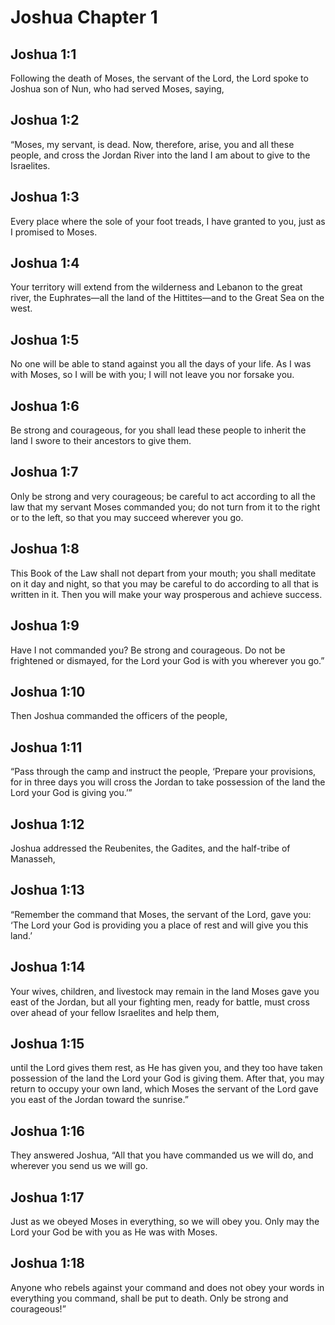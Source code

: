# Joshua Chapter 1

## Joshua 1:1

Following the death of Moses, the servant of the Lord, the Lord spoke to Joshua son of Nun, who had served Moses, saying,

## Joshua 1:2

“Moses, my servant, is dead. Now, therefore, arise, you and all these people, and cross the Jordan River into the land I am about to give to the Israelites.

## Joshua 1:3

Every place where the sole of your foot treads, I have granted to you, just as I promised to Moses.

## Joshua 1:4

Your territory will extend from the wilderness and Lebanon to the great river, the Euphrates—all the land of the Hittites—and to the Great Sea on the west.

## Joshua 1:5

No one will be able to stand against you all the days of your life. As I was with Moses, so I will be with you; I will not leave you nor forsake you.

## Joshua 1:6

Be strong and courageous, for you shall lead these people to inherit the land I swore to their ancestors to give them.

## Joshua 1:7

Only be strong and very courageous; be careful to act according to all the law that my servant Moses commanded you; do not turn from it to the right or to the left, so that you may succeed wherever you go.

## Joshua 1:8

This Book of the Law shall not depart from your mouth; you shall meditate on it day and night, so that you may be careful to do according to all that is written in it. Then you will make your way prosperous and achieve success.

## Joshua 1:9

Have I not commanded you? Be strong and courageous. Do not be frightened or dismayed, for the Lord your God is with you wherever you go.”

## Joshua 1:10

Then Joshua commanded the officers of the people,

## Joshua 1:11

“Pass through the camp and instruct the people, ‘Prepare your provisions, for in three days you will cross the Jordan to take possession of the land the Lord your God is giving you.’”

## Joshua 1:12

Joshua addressed the Reubenites, the Gadites, and the half-tribe of Manasseh,

## Joshua 1:13

“Remember the command that Moses, the servant of the Lord, gave you: ‘The Lord your God is providing you a place of rest and will give you this land.’

## Joshua 1:14

Your wives, children, and livestock may remain in the land Moses gave you east of the Jordan, but all your fighting men, ready for battle, must cross over ahead of your fellow Israelites and help them,

## Joshua 1:15

until the Lord gives them rest, as He has given you, and they too have taken possession of the land the Lord your God is giving them. After that, you may return to occupy your own land, which Moses the servant of the Lord gave you east of the Jordan toward the sunrise.”

## Joshua 1:16

They answered Joshua, “All that you have commanded us we will do, and wherever you send us we will go.

## Joshua 1:17

Just as we obeyed Moses in everything, so we will obey you. Only may the Lord your God be with you as He was with Moses.

## Joshua 1:18

Anyone who rebels against your command and does not obey your words in everything you command, shall be put to death. Only be strong and courageous!”
